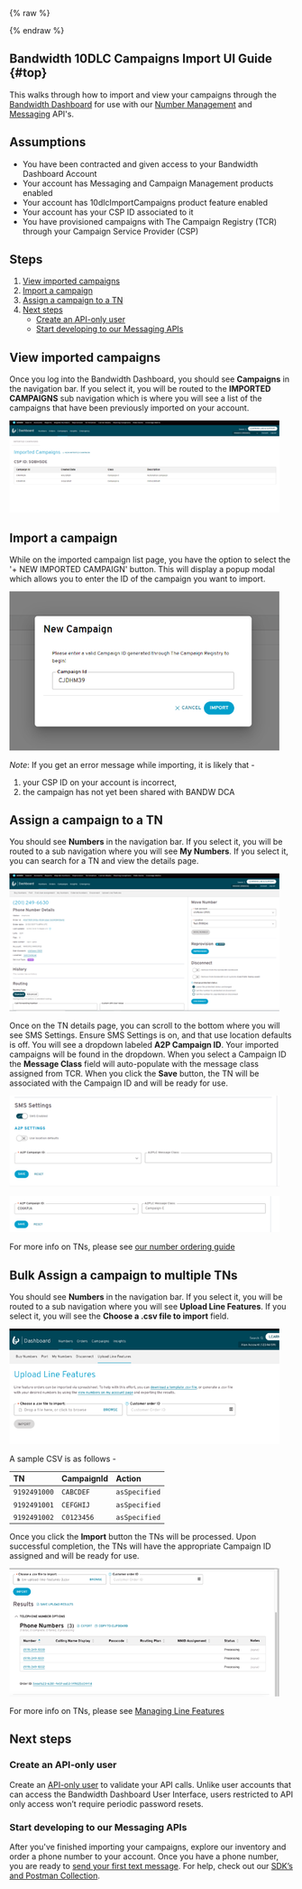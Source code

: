 {% raw %}
<section class="campaignManagementGuides">
{% endraw %}

# Bandwidth 10DLC Campaigns Import UI Guide {#top}

This walks through how to import and view your campaigns through the [Bandwidth Dashboard](https://dashboard.bandwidth.com) for use with our [Number Management](../../numbers/about.md) and [Messaging](../../messaging/about.md) API's.

## Assumptions
* You have been contracted and given access to your Bandwidth Dashboard Account
* Your account has Messaging and Campaign Management products enabled
* Your account has 10dlcImportCampaigns product feature enabled
* Your account has your CSP ID associated to it
* You have provisioned campaigns with The Campaign Registry (TCR) through your Campaign Service Provider (CSP)

## Steps
1. [View imported campaigns](#view-imported-campaigns)
1. [Import a campaign](#import-a-campaign)
1. [Assign a campaign to a TN](#assign-a-campaign-to-a-tn)
1. [Next steps](#next-steps)
    * [Create an API-only user](#create-an-api-only-user)
    * [Start developing to our Messaging APIs](#start-developing-to-our-messaging-apis)

## View imported campaigns
Once you log into the Bandwidth Dashboard, you should see **Campaigns** in the navigation bar. 
If you select it, you will be routed to the **IMPORTED CAMPAIGNS** sub navigation 
which is where you will see a list of the campaigns that have been previously imported on your account. 

<img src="../../images/campaign-import-list.png" style="max-width:95%">

## Import a campaign
While on the imported campaign list page, you have the option to select the '+ NEW IMPORTED CAMPAIGN' button.
This will display a popup modal which allows you to enter the ID of the campaign you want to import.

<img src="../../images/campaign-import-modal.png" style="max-width:95%"><br/>

_Note_: If you get an error message while importing, it is likely that -
1) your CSP ID on your account is incorrect,
2) the campaign has not yet been shared with BANDW DCA

## Assign a campaign to a TN

You should see **Numbers** in the navigation bar. 
If you select it, you will be routed to a sub navigation where you will see **My Numbers**.
If you select it, you can search for a TN and view the details page.

<img src="../../images/tn-option-order-1.png" style="max-width:95%"><br/>

Once on the TN details page, you can scroll to the bottom where you will see SMS Settings. 
Ensure SMS Settings is on, and that use location defaults is off. 
You will see a dropdown labeled **A2P Campaign ID**. 
Your imported campaigns will be found in the dropdown. 
When you select a Campaign ID the **Message Class** field will auto-populate with the message class assigned from TCR.
When you click the **Save** button, the TN will be associated with the Campaign ID and will be ready for use.<br/>

<img src="../../images/tn-option-order-2.png" style="max-width:95%"><br/> 
  
<img src="../../images/tn-option-order-3.png" style="max-width:95%"><br/>

For more info on TNs, please see [our number ordering guide](../../numbers/guides/onDemandNumberSearchAndOrder.md)

## Bulk Assign a campaign to multiple TNs
You should see **Numbers** in the navigation bar. 
If you select it, you will be routed to a sub navigation where you will see **Upload Line Features**.
If you select it, you will see the **Choose a .csv file to import** field.

<img src="../../images/tn-bulk-upload-1.png" style="max-width:95%"><br/>

A sample CSV is as follows -

| TN                | CampaignId        | Action            |
|:------------------|:------------------|:------------------|
| `9192491000`      | `CABCDEF`         | `asSpecified`     |
| `9192491001`      | `CEFGHIJ`         | `asSpecified`     |
| `9192491002`      | `C0123456`        | `asSpecified`     |

Once you click the **Import** button the TNs will be processed. 
Upon successful completion, the TNs will have the appropriate Campaign ID assigned and will be ready for use.

<img src="../../images/tn-bulk-upload-2.png" style="max-width:95%"><br/>

For more info on TNs, please see [Managing Line Features](../../numbers/guides/managingLineFeatures.md)

## Next steps
### Create an API-only user
Create an [API-only user](../../guides/accountCredentials.md) to validate your API calls. Unlike user accounts that can access the Bandwidth Dashboard User Interface, users restricted to API only access won’t require periodic password resets.

### Start developing to our Messaging APIs
After you've finished importing your campaigns, explore our inventory and order a phone number to your account. Once you have a phone number, you are ready to [send your first text message](../../messaging/methods/messages/createMessage.md). For help, check out our [SDK’s and Postman Collection](../../sdks/about.md).
